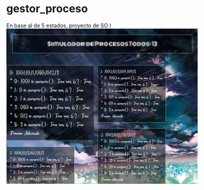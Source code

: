# gestor_proceso
En base al de 5 estados, proyecto de SO I
![Proceso Screenshot](/img/simulador.jpg)
